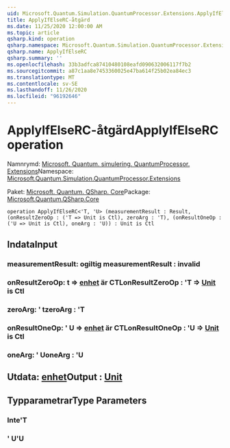 ```yaml
---
uid: Microsoft.Quantum.Simulation.QuantumProcessor.Extensions.ApplyIfElseRC
title: ApplyIfElseRC-åtgärd
ms.date: 11/25/2020 12:00:00 AM
ms.topic: article
qsharp.kind: operation
qsharp.namespace: Microsoft.Quantum.Simulation.QuantumProcessor.Extensions
qsharp.name: ApplyIfElseRC
qsharp.summary: ''
ms.openlocfilehash: 33b3adfca87410480108eafd090632006117f7b2
ms.sourcegitcommit: a87c1aa8e7453360025e47ba614f25b02ea84ec3
ms.translationtype: MT
ms.contentlocale: sv-SE
ms.lasthandoff: 11/26/2020
ms.locfileid: "96192646"
---
```

# <a name="applyifelserc-operation"></a><span data-ttu-id="c03f7-102">ApplyIfElseRC-åtgärd</span><span class="sxs-lookup"><span data-stu-id="c03f7-102">ApplyIfElseRC operation</span></span>

<span data-ttu-id="c03f7-103">Namnrymd: [Microsoft. Quantum. simulering. QuantumProcessor. Extensions](xref:Microsoft.Quantum.Simulation.QuantumProcessor.Extensions)</span><span class="sxs-lookup"><span data-stu-id="c03f7-103">Namespace: [Microsoft.Quantum.Simulation.QuantumProcessor.Extensions](xref:Microsoft.Quantum.Simulation.QuantumProcessor.Extensions)</span></span>

<span data-ttu-id="c03f7-104">Paket: [Microsoft. Quantum. QSharp. Core](https://nuget.org/packages/Microsoft.Quantum.QSharp.Core)</span><span class="sxs-lookup"><span data-stu-id="c03f7-104">Package: [Microsoft.Quantum.QSharp.Core](https://nuget.org/packages/Microsoft.Quantum.QSharp.Core)</span></span>




```qsharp
operation ApplyIfElseRC<'T, 'U> (measurementResult : Result, (onResultZeroOp : ('T => Unit is Ctl), zeroArg : 'T), (onResultOneOp : ('U => Unit is Ctl), oneArg : 'U)) : Unit is Ctl
```


## <a name="input"></a><span data-ttu-id="c03f7-105">Indata</span><span class="sxs-lookup"><span data-stu-id="c03f7-105">Input</span></span>

### <a name="measurementresult--__invalidresult__"></a><span data-ttu-id="c03f7-106">measurementResult: __ogiltig <Result>__</span><span class="sxs-lookup"><span data-stu-id="c03f7-106">measurementResult : __invalid<Result>__</span></span>




### <a name="onresultzeroop--t--unit--is-ctl"></a><span data-ttu-id="c03f7-107">onResultZeroOp: t => [enhet](xref:microsoft.quantum.lang-ref.unit)  är CTL</span><span class="sxs-lookup"><span data-stu-id="c03f7-107">onResultZeroOp : 'T => [Unit](xref:microsoft.quantum.lang-ref.unit)  is Ctl</span></span>




### <a name="zeroarg--t"></a><span data-ttu-id="c03f7-108">zeroArg: ' t</span><span class="sxs-lookup"><span data-stu-id="c03f7-108">zeroArg : 'T</span></span>




### <a name="onresultoneop--u--unit--is-ctl"></a><span data-ttu-id="c03f7-109">onResultOneOp: ' U => [enhet](xref:microsoft.quantum.lang-ref.unit)  är CTL</span><span class="sxs-lookup"><span data-stu-id="c03f7-109">onResultOneOp : 'U => [Unit](xref:microsoft.quantum.lang-ref.unit)  is Ctl</span></span>




### <a name="onearg--u"></a><span data-ttu-id="c03f7-110">oneArg: ' U</span><span class="sxs-lookup"><span data-stu-id="c03f7-110">oneArg : 'U</span></span>





## <a name="output--unit"></a><span data-ttu-id="c03f7-111">Utdata: [enhet](xref:microsoft.quantum.lang-ref.unit)</span><span class="sxs-lookup"><span data-stu-id="c03f7-111">Output : [Unit](xref:microsoft.quantum.lang-ref.unit)</span></span>



## <a name="type-parameters"></a><span data-ttu-id="c03f7-112">Typparametrar</span><span class="sxs-lookup"><span data-stu-id="c03f7-112">Type Parameters</span></span>

### <a name="t"></a><span data-ttu-id="c03f7-113">Inte</span><span class="sxs-lookup"><span data-stu-id="c03f7-113">'T</span></span>


### <a name="u"></a><span data-ttu-id="c03f7-114">' U</span><span class="sxs-lookup"><span data-stu-id="c03f7-114">'U</span></span>


